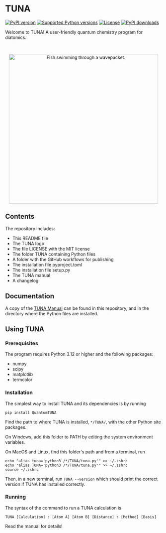 # TUNA

[![PyPI version](https://img.shields.io/pypi/v/quantumtuna.svg?logo=pypi&logoColor=FFE873)](https://pypi.org/project/QuantumTUNA)
[![Supported Python versions](https://img.shields.io/pypi/pyversions/quantumtuna.svg?logo=python&logoColor=FFE873)](https://pypi.org/project/QuantumTUNA)
[![License](https://img.shields.io/github/license/h-brough/TUNA.svg)](LICENSE)
[![PyPI downloads](https://img.shields.io/pypi/dm/quantumtuna.svg)](https://pypistats.org/packages/QuantumTUNA)


Welcome to TUNA! A user-friendly quantum chemistry program for diatomics.

<br>
<p align="center"><img src="TUNA Logo.svg" alt="Fish swimming through a wavepacket." width=480 /></p>

## Contents

The repository includes:

* This README file
* The TUNA logo
* The file LICENSE with the MIT license
* The folder TUNA containing Python files
* A folder with the GitHub workflows for publishing
* The installation file pyproject.toml
* The installation file setup.py
* The TUNA manual
* A changelog

## Documentation

A copy of the <a href="./TUNA%20Manual.pdf">TUNA Manual</a> can be found in this repository, and in the directory where the Python files are installed.

## Using TUNA

### Prerequisites
The program requires Python 3.12 or higher and the following packages:

* numpy
* scipy
* matplotlib
* termcolor


### Installation

The simplest way to install TUNA and its dependencies is by running

```
pip install QuantumTUNA
```

Find the path to where TUNA is installed, `*/TUNA/`, with the other Python site packages.

On Windows, add this folder to PATH by editing the system environment variables.


On MacOS and Linux, find this folder's path and from a terminal, run

```
echo "alias tuna='python3 /*/TUNA/tuna.py'" >> ~/.zshrc
echo "alias TUNA='python3 /*/TUNA/tuna.py'" >> ~/.zshrc
source ~/.zshrc
```

Then, in a new terminal, run ```TUNA --version``` which should print the correct version if TUNA has installed correctly.

### Running

The syntax of the command to run a TUNA calculation is

```
TUNA [Calculation] : [Atom A] [Atom B] [Distance] : [Method] [Basis]
```

Read the manual for details!
